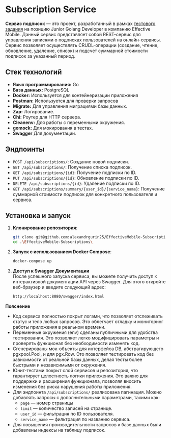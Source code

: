 # Subscription Service

**Сервис подписок** — это проект, разработанный в рамках [тестового задания](https://github.com/user-attachments/files/22949925/Junior.GO.2.pdf) на позицию Junior Golang Developer в компанию Effective Mobile. 
Данный сервис представляет собой REST-сервис для управления записями о подписках пользователей на онлайн-сервисы. Сервис позволяет осуществлять CRUDL-операции (создание, чтение, обновление, удаление, список) и подсчет суммарной стоимости подписок за указанный период.

## Стек технологий
- **Язык программирования:** Go
- **База данных:** PostgreSQL
- **Docker:** Используется для контейнеризации приложения
- **Postman:** Используется для проверки запросов
- **Migrate:** Для управления миграциями базы данных.
- **Zap:** Логирование.
- **Chi:** Роутер для HTTP сервера.
- **Cleanenv:** Для работы с переменными окружения.
- **gomock:** Для мокирования в тестах.
- **Swagger** Для документации.


## Эндпоинты
- `POST /api/subscriptions/`: Создание новой подписки.
- `GET /api/subscriptions/`: Получение списка подписок.
- `GET /api/subscriptions/{id}`: Получение подписки по ID.
- `PUT /api/subscriptions/{id}`: Обновление подписки по ID.
- `DELETE /api/subscriptions/{id}`: Удаление подписки по ID.
- `GET /api/subscriptions/summary/{user_id}/{service_name}`: Получение суммарной стоимости подписок для конкретного пользователя и сервиса.

## Установка и запуск

1. **Клонирование репозитория**:

   ```bash
   git clone git@github.com:alexandrgurin25/EffectiveMobile-SubscriptionService.git
   cd .\EffectiveMobile-Subscriptions\

2. **Запуск с использованием Docker Compose**:
   ```bash
   docker-compose up
   ```
3. **Доступ к Swagger Документации** <br>
   После успешного запуска сервиса, вы можете получить доступ к интерактивной документации API через Swagger. Для этого откройте веб-браузер и введите следующий адрес:
   ```bash
   http://localhost:8080/swagger/index.html
   ```
**Пояснение**
- Код сервиса полностью покрыт логами, что позволяет отслеживать статус и тело любых запросов. Это облегчает отладку и мониторинг работы приложения в реальном времени.
- Переменные окружения (env) сделаны публичными для удобства тестирования. Это позволяет легко модифицировать параметры и проверять функционал без необходимости изменять код.
- Сгенерированы мок-объекты для интерфейса DB, абстрагирующего pgxpool.Pool, и для pgx.Row. Это позволяет тестировать код без зависимости от реальной базы данных, делая тесты более быстрыми и независимыми от окружения.
- Юнит-тестами покрыт слой сервисов и репозитория, что гарантирует целостность логики приложения. Это важно для поддержки и расширения функционала, позволяя вносить изменения без риска нарушения работы приложения.
- Для эндпоинта `/api/subscriptions/` реализована пагинация. Можно добавлять запросы с дополнительными параметрами, такими как:
  - `page` — номер страницы
  - `limit` — количество записей на странице.
  - `user_id` — фильтрация по ID пользователя.
  - `service_name` — фильтрация по названию сервиса.
- Для повышения производительности запросов к базе данных были добавлены индексы на таблицу подписок. 
